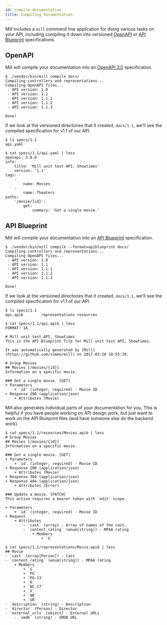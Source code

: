 ```yaml
---
id: compile-documentation
title: Compiling documentation
---
```


Mill includes a `mill` command line application for doing various tasks on your API, including compiling it down into versioned [OpenAPI](https://swagger.io/) or [API Blueprint](https://apiblueprint.org/) specifications.

## OpenAPI
Mill will compile your documentation into an [OpenAPI 3.0](https://swagger.io/) specification.

```shell
$ ./vendor/bin/mill compile docs/
Compiling controllers and representations...
Compiling OpenAPI files...
 - API version: 1.0
 - API version: 1.1
 - API version: 1.1.1
 - API version: 1.1.2
 - API version: 1.1.3

Done!
```

If we look at the versioned directories that it created, `docs/1.1`, we'll see the compiled specification for v1.1 of our API.

```shell
$ ls specs/1.1
api.yaml

$ cat specs/1.1/api.yaml | less
openapi: 3.0.0
info:
    title: 'Mill unit test API, Showtimes'
    version: '1.1'
tags:
    -
        name: Movies
    -
        name: Theaters
paths:
    '/movie/{id}':
        get:
            summary: 'Get a single movie.'
```

## API Blueprint
Mill will compile your documentation into an [API Blueprint](https://apiblueprint.org/) specification.

```shell
$ ./vendor/bin/mill compile --format=apiblueprint docs/
Compiling controllers and representations...
Compiling OpenAPI files...
 - API version: 1.0
 - API version: 1.1
 - API version: 1.1.1
 - API version: 1.1.2
 - API version: 1.1.3

Done!
```

If we look at the versioned directories that it created, `docs/1.1`, we'll see the compiled specification for v1.1 of our API.

```shell
$ ls specs/1.1
api.apib        representations resources

$ cat specs/1.1/api.apib | less
FORMAT: 1A

# Mill unit test API, Showtimes
This is the API Blueprint file for Mill unit test API, Showtimes.

It was automatically generated by [Mill](https://github.com/vimeo/mill) on 2017-03-20 10:55:39.

# Group Movies
## Movies [/movies/{id}]
Information on a specific movie.

### Get a single movie. [GET]
+ Parameters
    + `id` (integer, required) - Movie ID
+ Response 200 (application/json)
    + Attributes (Movie)
```

Mill also generates individual parts of your documentation for you. This is helpful if you have people working on API design work, but just want to work on the API Blueprint files (and have someone else do the backend work).

```shell
$ cat specs/1.1/resources/Movies.apib | less
# Group Movies
## Movies [/movies/{id}]
Information on a specific movie.

### Get a single movie. [GET]
+ Parameters
    + `id` (integer, required) - Movie ID
+ Response 200 (application/json)
    + Attributes (Movie)
+ Response 304 (application/json)
+ Response 404 (application/json)
    + Attributes (Error)

### Update a movie. [PATCH]
This action requires a bearer token with `edit` scope.

+ Parameters
    + `id` (integer, required) - Movie ID
+ Request
    + Attributes
        - `cast` (array) - Array of names of the cast.
        - `content_rating` (enum[string]) - MPAA rating
            + Members
                + `G`
```

```shell
$ cat specs/1.1/representations/Movie.apib | less
## Movie
- `cast` (array[Person]) - Cast
- `content_rating` (enum[string]) - MPAA rating
    + Members
        + `G`
        + `PG`
        + `PG-13`
        + `R`
        + `NC-17`
        + `X`
        + `NR`
        + `UR`
- `description` (string) - Description
- `director` (Person) - Director
- `external_urls` (object) - External URLs
    - `imdb` (string) - IMDB URL
```
